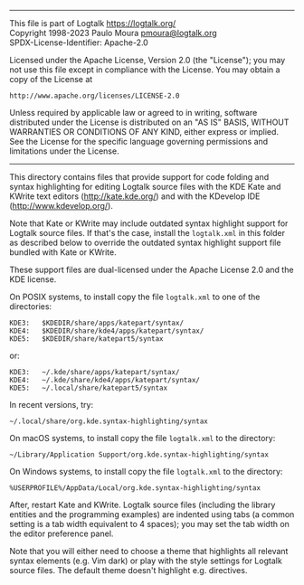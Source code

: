 ________________________________________________________________________

This file is part of Logtalk <https://logtalk.org/>  
Copyright 1998-2023 Paulo Moura <pmoura@logtalk.org>  
SPDX-License-Identifier: Apache-2.0

Licensed under the Apache License, Version 2.0 (the "License");
you may not use this file except in compliance with the License.
You may obtain a copy of the License at

    http://www.apache.org/licenses/LICENSE-2.0

Unless required by applicable law or agreed to in writing, software
distributed under the License is distributed on an "AS IS" BASIS,
WITHOUT WARRANTIES OR CONDITIONS OF ANY KIND, either express or implied.
See the License for the specific language governing permissions and
limitations under the License.
________________________________________________________________________


This directory contains files that provide support for code folding and 
syntax highlighting for editing Logtalk source files with the KDE Kate 
and KWrite text editors (http://kate.kde.org/) and with the KDevelop IDE 
(http://www.kdevelop.org/).

Note that Kate or KWrite may include outdated syntax highlight support for
Logtalk source files. If that's the case, install the `logtalk.xml` in this
folder as described below to override the outdated syntax highlight support
file bundled with Kate or KWrite.

These support files are dual-licensed under the Apache License 2.0 and the
KDE license.

On POSIX systems, to install copy the file `logtalk.xml` to one of the
directories:

	KDE3:	$KDEDIR/share/apps/katepart/syntax/
	KDE4:	$KDEDIR/share/kde4/apps/katepart/syntax/
	KDE5:	$KDEDIR/share/katepart5/syntax

or:

	KDE3:	~/.kde/share/apps/katepart/syntax/
	KDE4:	~/.kde/share/kde4/apps/katepart/syntax/
	KDE5:	~/.local/share/katepart5/syntax

In recent versions, try:

	~/.local/share/org.kde.syntax-highlighting/syntax

On macOS systems, to install copy the file `logtalk.xml` to the directory:

	~/Library/Application Support/org.kde.syntax-highlighting/syntax

On Windows systems, to install copy the file `logtalk.xml` to the directory:

	%USERPROFILE%/AppData/Local/org.kde.syntax-highlighting/syntax

After, restart Kate and KWrite. Logtalk source files (including the library
entities and the programming examples) are indented using tabs (a common
setting is a tab width equivalent to 4 spaces); you may set the tab width
on the editor preference panel.

Note that you will either need to choose a theme that highlights all relevant
syntax elements (e.g. Vim dark) or play with the style settings for Logtalk
source files. The default theme doesn't highlight e.g. directives.
